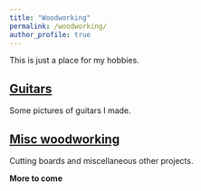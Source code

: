 ```yaml
---
title: "Woodworking"
permalink: /woodworking/
author_profile: true
---
```


This is just a place for my hobbies.

## [Guitars](http://malachycampbell.github.io/woodworking/Guitars)

Some pictures of guitars I made.

## [Misc woodworking](http://malachycampbell.github.io/woodworking/CuttingBoards)

Cutting boards and miscellaneous other projects.

**More to come**
